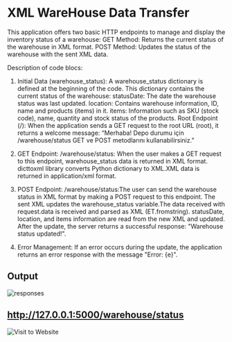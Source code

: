 
# XML WareHouse Data Transfer

This application offers two basic HTTP endpoints to manage and display the inventory status of a warehouse:
GET Method: Returns the current status of the warehouse in XML format.
POST Method: Updates the status of the warehouse with the sent XML data.

Description of code blocs:

1. Initial Data (warehouse_status): A warehouse_status dictionary is
defined at the beginning of the code. This dictionary contains the
current status of the warehouse:
statusDate: The date the warehouse status was last updated.
location: Contains warehouse information, ID, name and products
(items) in it.
items: Information such as SKU (stock code), name, quantity and
stock status of the products.
Root Endpoint (/): When the application sends a GET request to the
root URL (root), it returns a welcome message:
“Merhaba! Depo durumu için /warehouse/status GET ve POST metodlarını kullanabilirsiniz.”

2. GET Endpoint: /warehouse/status: When the user makes a GET request to this endpoint, warehouse_status data is returned in XML
format. dicttoxml library converts Python dictionary to XML.XML data is returned in application/xml format.

3. POST Endpoint: /warehouse/status:The user can send the warehouse status in XML format by making a POST request to this
endpoint. The sent XML updates the warehouse_status variable.The data
received with request.data is received and parsed as XML (ET.fromstring). statusDate, location, and items information are read
from the new XML and updated. After the update, the server returns a successful response: "Warehouse status updated!".

4. Error Management: If an error occurs during the update, the
application returns an error response with the message "Error: {e}".
## Output
![responses](https://github.com/user-attachments/assets/43f60ee9-e85c-4923-82ad-45f1550a8fd3)

## http://127.0.0.1:5000/warehouse/status

![Visit to Website](file:///D:/Yeni%20klas%C3%B6r/qwe.png)
